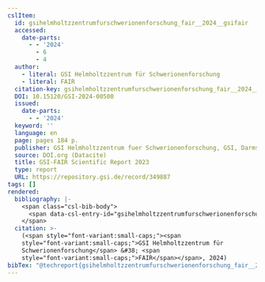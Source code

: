 ```yaml
---
cslItem:
  id: gsihelmholtzzentrumfurschwerionenforschung_fair__2024__gsifair
  accessed:
    date-parts:
      - - '2024'
        - 6
        - 4
  author:
    - literal: GSI Helmholtzzentrum für Schwerionenforschung
    - literal: FAIR
  citation-key: gsihelmholtzzentrumfurschwerionenforschung_fair__2024__gsifair
  DOI: 10.15120/GSI-2024-00500
  issued:
    date-parts:
      - - '2024'
  keyword: ''
  language: en
  page: pages 184 p.
  publisher: GSI Helmholtzzentrum fuer Schwerionenforschung, GSI, Darmstadt
  source: DOI.org (Datacite)
  title: GSI-FAIR Scientific Report 2023
  type: report
  URL: https://repository.gsi.de/record/349887
tags: []
rendered:
  bibliography: |-
    <span class="csl-bib-body">
      <span data-csl-entry-id="gsihelmholtzzentrumfurschwerionenforschung_fair__2024__gsifair" class="csl-entry"><span class='author-bib'>GSI Helmholtzzentrum für Schwerionenforschung &#38; FAIR</span>. <span class='date-bib'>(2024)</span>. <span class='title'><i><b><span style="font-style:normal;">GSI-FAIR Scientific Report 2023</span></b></i></span> (S. pages 184 p.). GSI Helmholtzzentrum fuer Schwerionenforschung, GSI, Darmstadt. <span class='URL'><a href='https://doi.org/10.15120/GSI-2024-00500'>LINK</a></span></span>
    </span>
  citation: >-
    (<span style="font-variant:small-caps;"><span
    style="font-variant:small-caps;">GSI Helmholtzzentrum für
    Schwerionenforschung</span> &#38; <span
    style="font-variant:small-caps;">FAIR</span></span>, 2024)
bibTex: "@techreport{gsihelmholtzzentrumfurschwerionenforschung_fair__2024__gsifair,\n\tnote = {[Online; accessed 2024-06-04]},\n\tauthor = {{GSI Helmholtzzentrum für Schwerionenforschung} and {FAIR}},\n\tdoi = {10.15120/GSI-2024-00500},\n\tyear = {2024},\n\tpages = {pages 184 p.},\n\tinstitution = {GSI Helmholtzzentrum fuer Schwerionenforschung, GSI, Darmstadt},\n\ttitle = {GSI-{FAIR} {Scientific} {Report} 2023},\n\turl = {https://repository.gsi.de/record/349887},\n}\n\n"
---
```

